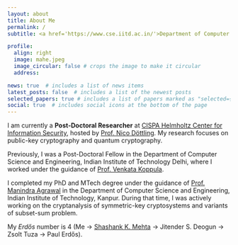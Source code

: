 ```yaml
---
layout: about
title: About Me
permalink: /
subtitle: <a href='https://www.cse.iitd.ac.in/'>Department of Computer Science & Engineering</a>, <a href='https://home.iitd.ac.in/)/'>IIT Delhi</a>, New Delhi, India

profile:
  align: right
  image: mahe.jpeg
  image_circular: false # crops the image to make it circular
  address: 

news: true  # includes a list of news items
latest_posts: false  # includes a list of the newest posts
selected_papers: true # includes a list of papers marked as "selected={true}"
social: true  # includes social icons at the bottom of the page
---
```

I am currently a <b>Post-Doctoral Researcher</b> at <a href='https://cispa.de/en'>CISPA Helmholtz Center for Information Security</a>, hosted by <a href='https://sites.google.com/site/nicodoettling/'>Prof. Nico Döttling</a>. My research focuses on public-key cryptography and quantum cryptography.

Previously, I was a Post-Doctoral Fellow in the Department of Computer Science and Engineering, Indian Institute of Technology Delhi, where I worked under the guidance of <a href='https://web.iitd.ac.in/~kvenkata/'>Prof. Venkata Koppula</a>.

I completed my PhD and MTech degree under the guidance of <a href='https://sites.google.com/view/manindra/home'>Prof. Manindra Agrawal</a> in the Department of Computer Science and Engineering, Indian Institute of Technology, Kanpur. During that time, I was actively working on the cryptanalysis of symmetric-key cryptosystems and variants of subset-sum problem.

My <i>Erd<span>&#337;</span>s</i> number is 4 (Me -> <a href='https://www.cse.iitk.ac.in/users/skmehta/'>Shashank K. Mehta</a> -> Jitender S. Deogun -> Zsolt Tuza -> Paul Erd<span>&#337;</span>s).
